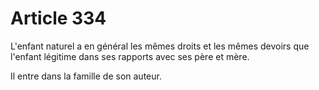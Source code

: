 # Article 334

L'enfant naturel a en général les mêmes droits et les mêmes devoirs que l'enfant légitime dans ses rapports avec ses père et mère.

Il entre dans la famille de son auteur.
